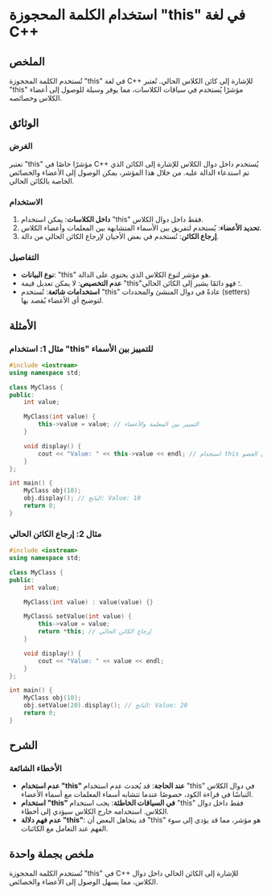 <!--
Meta Description: # استخدام الكلمة المحجوزة "this" في لغة C++ ## الملخص تُستخدم الكلمة المحجوزة "this" في لغة C++ للإشارة إلى كائن الكلاس الحالي. تُعتبر "this" مؤشرًا ي...
Meta Keywords: value, إلى, الكلاس, استخدام, ستخدم
-->

# استخدام الكلمة المحجوزة "this" في لغة C++

## الملخص
تُستخدم الكلمة المحجوزة "this" في لغة C++ للإشارة إلى كائن الكلاس الحالي. تُعتبر "this" مؤشرًا يُستخدم في سياقات الكلاسات، مما يوفر وسيلة للوصول إلى أعضاء الكلاس وخصائصه.

## الوثائق
### الغرض
تعتبر "this" مؤشرًا خاصًا في C++ يُستخدم داخل دوال الكلاس للإشارة إلى الكائن الذي تم استدعاء الدالة عليه. من خلال هذا المؤشر، يمكن الوصول إلى الأعضاء والخصائص الخاصة بالكائن الحالي.

### الاستخدام
1. **داخل الكلاسات**: يمكن استخدام "this" فقط داخل دوال الكلاس. 
2. **تحديد الأعضاء**: يُستخدم لتفريق بين الأسماء المتشابهة بين المعلمات وأعضاء الكلاس.
3. **إرجاع الكائن**: تُستخدم في بعض الأحيان لإرجاع الكائن الحالي من دالة.

### التفاصيل
- **نوع البيانات**: "this" هو مؤشر لنوع الكلاس الذي يحتوي على الدالة.
- **عدم التخصيص**: لا يمكن تعديل قيمة "this"؛ فهو دائمًا يشير إلى الكائن الحالي.
- **استخدامات شائعة**: تُستخدم "this" عادةً في دوال المنشئ والمحددات (setters) لتوضيح أي الأعضاء يُقصد بها.

## الأمثلة
### مثال 1: استخدام "this" للتمييز بين الأسماء
```cpp
#include <iostream>
using namespace std;

class MyClass {
public:
    int value;

    MyClass(int value) {
        this->value = value; // التمييز بين المعلمة والأعضاء
    }

    void display() {
        cout << "Value: " << this->value << endl; // استخدام this للإشارة إلى العضو
    }
};

int main() {
    MyClass obj(10);
    obj.display(); // الناتج: Value: 10
    return 0;
}
```

### مثال 2: إرجاع الكائن الحالي
```cpp
#include <iostream>
using namespace std;

class MyClass {
public:
    int value;

    MyClass(int value) : value(value) {}

    MyClass& setValue(int value) {
        this->value = value;
        return *this; // إرجاع الكائن الحالي
    }

    void display() {
        cout << "Value: " << value << endl;
    }
};

int main() {
    MyClass obj(10);
    obj.setValue(20).display(); // الناتج: Value: 20
    return 0;
}
```

## الشرح
### الأخطاء الشائعة
- **عدم استخدام "this" عند الحاجة**: قد يُحدث عدم استخدام "this" في دوال الكلاس التباسًا في قراءة الكود، خصوصًا عندما تتشابه أسماء المعلمات مع أسماء الأعضاء.
- **استخدام "this" في السياقات الخاطئة**: يجب استخدام "this" فقط داخل دوال الكلاس. استخدامه خارج الكلاس سيؤدي إلى أخطاء.
- **عدم فهم دلالة "this"**: قد يتجاهل البعض أن "this" هو مؤشر، مما قد يؤدي إلى سوء الفهم عند التعامل مع الكائنات.

## ملخص بجملة واحدة
تُستخدم الكلمة المحجوزة "this" في C++ للإشارة إلى الكائن الحالي داخل دوال الكلاس، مما يسهل الوصول إلى الأعضاء والخصائص.